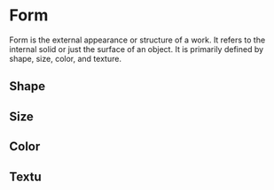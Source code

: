 # Form
Form is the external appearance or structure of a work. It refers to the internal solid or just the surface of an object. It is primarily defined by shape, size, color, and texture.

## Shape

## Size

## Color

## Textu